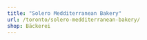 ```yaml
---
title: "Solero Medditerranean Bakery"
url: /toronto/solero-medditerranean-bakery/
shop: Bäckerei
---
```

